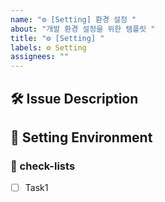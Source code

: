 ```yaml
---
name: "⚙️ [Setting] 환경 설정 "
about: "개발 환경 설정을 위한 템플릿 "
title: "⚙️ [Setting] "
labels: ⚙️ Setting
assignees: ""
---
```


## 🛠️ Issue Description

[//]: # "해당 이슈에 대한 설명을 작성해주세요."

## 💭 Setting Environment

[//]: # "세팅한 환경이 무엇인지, 어떤 방법으로 세팅할 예정인지 작성해주세요."

### 📝 check-lists

[//]: # "업무 체크리스트를 작성해주세요."

- [ ] Task1
